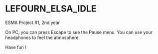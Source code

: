 # LEFOURN_ELSA_IDLE
 ESMA Project #1, 2nd year

On PC, you can press Escape to see the Pause menu.
You can use your headphones to feel the atmosphere.

Have fun !
